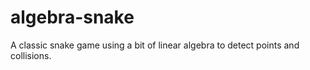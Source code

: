 # algebra-snake
A classic snake game using a bit of linear algebra to detect points and collisions.
